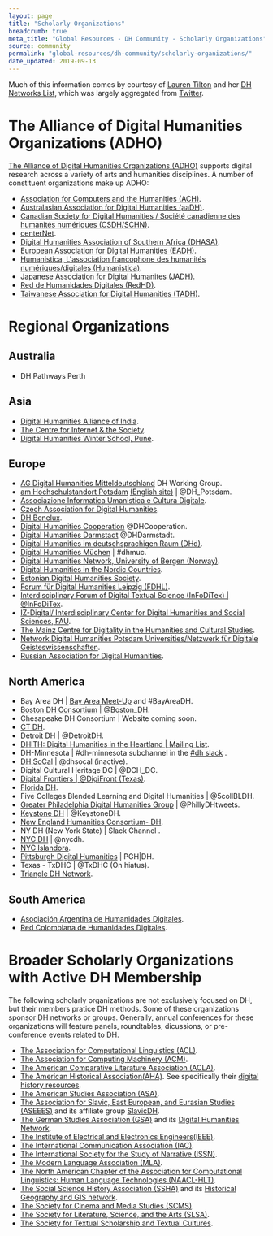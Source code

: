 ```yaml
---
layout: page
title: "Scholarly Organizations"
breadcrumb: true
meta_title: "Global Resources - DH Community - Scholarly Organizations"
source: community
permalink: "global-resources/dh-community/scholarly-organizations/"
date_updated: 2019-09-13
---
```


Much of this information comes by courtesy of [Lauren Tilton](http://laurentilton.com/) and her [DH Networks List](https://docs.google.com/document/d/17-GfKU0qE6nq78Yk0_1rp8j5_yQZLUcF4Bwy_8-kK6I/edit#), which was largely aggregated from [Twitter](https://twitter.com/nolauren/status/1130130743668203521). 

 
# The Alliance of Digital Humanities Organizations (ADHO)

[The Alliance of Digital Humanities Organizations (ADHO)](https://adho.org/) supports digital research across a variety of arts and humanities disciplines. A number of constituent organizations make up ADHO:
  -  [Association for Computers and the Humanities (ACH)](http://ach.org/).
  -  [Australasian Association for Digital Humanities (aaDH)](https://aa-dh.org/).
  -  [Canadian Society for Digital Humanities / Société canadienne des humanités numériques (CSDH/SCHN)](http://csdh-schn.org/).
  -  [centerNet](http://dhcenternet.org/).
  -  [Digital Humanities Association of Southern Africa (DHASA)](http://digitalhumanities.org.za/).
  -  [European Association for Digital Humanities (EADH)](http://eadh.org/).
  -  [Humanistica, L'association francophone des humanités numériques/digitales (Humanistica)](http://www.humanisti.ca/).
  -  [Japanese Association for Digital Humanites (JADH)](https://www.jadh.org/).
  -  [Red de Humanidades Digitales (RedHD)](http://www.humanidadesdigitales.net/).
  -  [Taiwanese Association for Digital Humanities (TADH)](http://tadh.org.tw/en/).
  

# Regional Organizations

## Australia

 -  DH Pathways Perth 

## Asia

 -  [Digital Humanities Alliance of India](https://dhaindia.wordpress.com/).
 -  [The Centre for Internet & the Society](https://cis-india.org/).
 -  [Digital Humanities Winter School, Pune](http://iasepune.com/view/newly-conf.php).



## Europe

 -  [AG Digital Humanities Mitteldeutschland](https://www.saw-leipzig.de/de/ueber-die-akademie/arbeitsgruppen/ag-digital-humanities-mitteldeutschland) DH Working Group.
 -  [am Hochschulstandort Potsdam](https://www.saw-leipzig.de/de/ueber-die-akademie/arbeitsgruppen/ag-digital-humanities-mitteldeutschland) [(English site)](https://www.uni-potsdam.de/en/digital-humanities.html) \| @DH_Potsdam.
 -  [Associazione Informatica Umanistica e Cultura Digitale](http://www.aiucd.it/).
 -  [Czech Association for Digital Humanities](https://www.czadh.cz/en/).
 -  [DH Benelux](http://2019.dhbenelux.org/).
 -  [Digital Humanities Cooperation](https://www.digitalhumanitiescooperation.de/en/) @DHCooperation.
 -  [Digital Humanities Darmstadt](https://www.digitalhumanities.tu-darmstadt.de/) @DHDarmstadt.
 -  [Digital Humanities im deutschsprachigen Raum (DHd)](http://dig-hum.de/).
 -  [Digital Humanities Müchen](https://dhmuc.hypotheses.org/) \| #dhmuc.
 -  [Digital Humanities Network, University of Bergen (Norway)](https://www.uib.no/en/digitalhumanities).
 -  [Digital Humanities in the Nordic Countries](http://dig-hum-nord.eu/).
 -  [Estonian Digital Humanities Society](https://dh.org.ee/).
 -  [Forum für Digital Humanities Leipzig (FDHL)](https://t.co/VMwUjqtHhN).
 -  [Interdisciplinary Forum of Digital Textual Science (InFoDiTex)  \| @InFoDiTex](https://t.co/ADDyWb1teO).
 -  [IZ-Digital/ Interdisciplinary Center for Digital Humanities and Social Sciences, FAU](https://www.izdigital.fau.de/).
 -  [The Mainz Centre for Digitality in the Humanities and Cultural Studies](https://mainzed.org/en/).
 -  [Network Digital Humanities Potsdam Universities/Netzwerk für Digitale Geisteswissenschaften](https://www.uni-potsdam.de/de/digital-humanities.html).
 -  [Russian Association for Digital Humanities](http://dhrussia.ru/).

## North America

 -  Bay Area DH \| [Bay Area Meet-Up](https://t.co/iX8BHF1K2a) and #BayAreaDH.
 -  [Boston DH Consortium](http://bostondh.org/) \| @Boston_DH.
 -  Chesapeake DH Consortium \| Website coming soon.
 -  [CT DH](https://ctdh.io/).
 -  [Detroit DH](detroitdh.org) \| @DetroitDH.
 -  [DHITH: Digital Humanities in the Heartland \| Mailing List](https://listserv.ksu.edu/?SUBED1=dhith&A=1).
 -  DH-Minnesota \| #dh-minnesota subchannel in the [#dh slack](https://digitalhumanities.slack.com/) .
 -  [DH SoCal](http://dhsocal.blogspot.com/) \| @dhsocal (inactive).
 -  Digital Cultural Heritage DC \| @DCH_DC.
 -  [Digital Frontiers \| @DigiFront (Texas)]().
 -  [Florida DH](https://fldh.org/).
 -  Five Colleges Blended Learning and Digital Humanities \| @5collBLDH.
 -  [Greater Philadelphia Digital Humanities Group](https://groups.google.com/forum/#!forum/phillydigitalhumanities) \| @PhillyDHtweets.
 -  [Keystone DH](http://keystonedh.network/2018/) \| @KeystoneDH.
 -  [New England Humanities Consortium- DH](https://nehc.uconn.edu/digital-humanities/).
 -  NY DH (New York State) \| Slack Channel .
 -  [NYC DH](https://nycdh.org/) \| @nycdh.
 -  [NYC Islandora](https://github.com/rnaughtonwk/NYCIslandora).
 -  [Pittsburgh Digital Humanities](http://pghdh.net/) \| PGH\|DH.
 -  Texas - TxDHC \| @TxDHC (On hiatus).
 -  [Triangle DH Network](http://triangledh.org/).

## South America

 -  [Asociación Argentina de Humanidades Digitales](aahd.net.ar).
 -  [Red Colombiana de Humanidades Digitales](http://www.rehdi.co/). 

# Broader Scholarly Organizations with Active DH Membership

The following scholarly organizations are not exclusively focused on DH, but their members pratice DH methods. Some of these organizations sponsor DH networks or groups. Generally, annual conferences for these organizations will feature panels, roundtables, dicussions, or pre-conference events related to DH.
 -  [The Association for Computational Linguistics (ACL)](https://www.aclweb.org/portal/).
 -  [The Association for Computing Machinery (ACM)](https://www.acm.org/).
 -  [The American Comparative Literature Association (ACLA)](https://www.acla.org/annual-meeting).
 -  [The American Historical Association(AHA)](https://www.historians.org/). See specifically their [digital history resources](https://www.historians.org/teaching-and-learning/digital-history-resources).
 -  [The American Studies Association (ASA)](https://theasa.net/).
 -  [The Association for Slavic, East European, and Eurasian Studies (ASEEES)](https://www.aseees.org/convention) and its affiliate group [SlavicDH](https://slavicdh.aseees.hcommons.org/).
 -  [The German Studies Association (GSA)](https://www.thegsa.org/) and its [Digital Humanities Network](https://hsprojects.mit.edu/dhnetwork/).
 -  [The Institute of Electrical and Electronics Engineers(IEEE)](https://www.ieee.org/).
 -  [The International Communication Association (IAC)](https://www.icahdq.org/).
 -  [The International Society for the Study of Narrative (ISSN)](http://narrative.georgetown.edu/).
 -  [The Modern Language Association (MLA)](https://www.mla.org/).
 -  [The North American Chapter of the Association for Computational Linguistics: Human Language Technologies (NAACL-HLT)](https://naacl2019.org/).
 -  [The Social Science History Association (SSHA)](https://ssha.org/) and its [Historical Geography and GIS network](https://ssha.org/networks/geography/).
 -  [The Society for Cinema and Media Studies (SCMS)](https://www.cmstudies.org/).
 -  [The Society for Literature, Science, and the Arts (SLSA)](https://www.litsciarts.org/).
 -  [The Society for Textual Scholarship and Textual Cultures](https://textualsociety.org).

